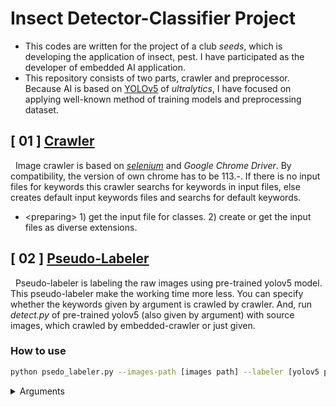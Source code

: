# Insect Detector-Classifier Project
- This codes are written for the project of a club <i>seeds</i>, which is developing the application of insect, pest. I have participated as the developer of embedded AI application.
- This repository consists of two parts, crawler and preprocessor. Because AI is based on <a href = "https://github.com/ultralytics/yolov5">YOLOv5</a> of <i>ultralytics</i>, I have focused on applying well-known method of training models and preprocessing dataset.

## [ 01 ] <a href = "https://github.com/unsik6/insect_detector_project/blob/main/img_crawler_embedded.py">Crawler</a>
&nbsp;&nbsp;Image crawler is based on <a href = "https://www.selenium.dev/"><i>selenium</i></a> and <i>Google Chrome Driver</i>. By compatibility, the version of own chrome has to be 113.-. If there is no input files for keywords this crawler searchs for keywords in input files, else creates default input keywords files and searchs for default keywords.
  - \<preparing\> 1) get the input file for classes. 2) create or get the input files as diverse extensions.

## [ 02 ] <a href = "https://github.com/unsik6/insect_detector_project/blob/main/pseudo_labeler.py">Pseudo-Labeler</a>
&nbsp;&nbsp;Pseudo-labeler is labeling the raw images using pre-trained yolov5 model. This pseudo-labeler make the working time  more less. You can specify whether the keywords given by argument is crawled by crawler. And, run <i>detect.py</i> of pre-trained yolov5 (also given by argument) with source images, which crawled by embedded-crawler or just given.

### How to use
```bash
python psedo_labeler.py --images-path [images path] --labeler [yolov5 parent dir] --labels [names of labels] --index [starte index] --conf [confidence threshold] --num [maximum number of crawling each images] (--crawl)
```
<details>
<summary>Arguments</summary>
<div>
	<b>images-path</b> (str) <br/>
	&nbsp;&nbsp;The path of source images (folder or file);<br/>
	- If you don't turn on <i>crawl</i> option, you have to put this path.<br/>
	<br/>
	<b>labeler</b> (str) <br/>
  	&nbsp;&nbsp;The path of yolov5 parent folder; This yolov5 model is used as pseudo-labeler, so <i>detect.py</i> of this yolov5 is called in script. To run this script well, don't revise the name and directory of <i>detect.py</i> and <i>run</i> folder. <br/>
	<br/>
	<b>labels</b> (str, list) <br/>
	&nbsp;&nbsp;The names of label or multiple labels; If you don't turn on <i>crawl</i>i> option, you have to input just one label.
	<b>index</b> (int) (default = 0) <br/>
 	&nbsp;&nbsp;The index of start index of the given label; If the input label is one, then all indices of detected class using pre-trained yolov5 are changed to the given index. Else (multiple labels are given), pseudo-labeling each label is run sequentially. So, Starting with the given index, given labels are mapped in a given order, and the indices detected class are changed.<br/>
	<br/>
	<b>conf</b> (float) (default = 0.25) <br/>
 	&nbsp;&nbsp;Confidence threshold; This argument is passed to <i>detect.py</i> of pre-trained yolov5.<br/>
	<br/>
	<b>num</b> (int) (default = 1000)<br/>
 	&nbsp;&nbsp;The maximum number of crawling each images; This argument is used only when <i>crawl</i> opiton is turned on.<br/>
	<br/>
	<b>crawl</b> (store-true) <br/>
	&nbsp;&nbsp;Crawling option; If on, <i>img_crawler_embedded.py</i> is run using all given labels.
</div>
</details>
